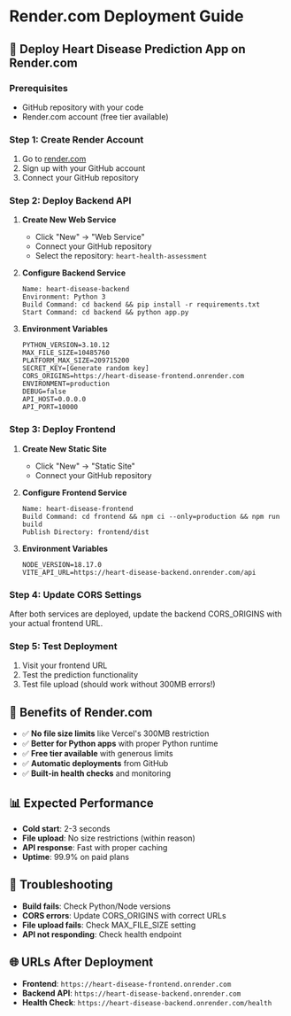 # Render.com Deployment Guide

## 🚀 Deploy Heart Disease Prediction App on Render.com

### Prerequisites
- GitHub repository with your code
- Render.com account (free tier available)

### Step 1: Create Render Account
1. Go to [render.com](https://render.com)
2. Sign up with your GitHub account
3. Connect your GitHub repository

### Step 2: Deploy Backend API
1. **Create New Web Service**
   - Click "New" → "Web Service"
   - Connect your GitHub repository
   - Select the repository: `heart-health-assessment`

2. **Configure Backend Service**
   ```
   Name: heart-disease-backend
   Environment: Python 3
   Build Command: cd backend && pip install -r requirements.txt
   Start Command: cd backend && python app.py
   ```

3. **Environment Variables**
   ```
   PYTHON_VERSION=3.10.12
   MAX_FILE_SIZE=10485760
   PLATFORM_MAX_SIZE=209715200
   SECRET_KEY=[Generate random key]
   CORS_ORIGINS=https://heart-disease-frontend.onrender.com
   ENVIRONMENT=production
   DEBUG=false
   API_HOST=0.0.0.0
   API_PORT=10000
   ```

### Step 3: Deploy Frontend
1. **Create New Static Site**
   - Click "New" → "Static Site"
   - Connect your GitHub repository

2. **Configure Frontend Service**
   ```
   Name: heart-disease-frontend
   Build Command: cd frontend && npm ci --only=production && npm run build
   Publish Directory: frontend/dist
   ```

3. **Environment Variables**
   ```
   NODE_VERSION=18.17.0
   VITE_API_URL=https://heart-disease-backend.onrender.com/api
   ```

### Step 4: Update CORS Settings
After both services are deployed, update the backend CORS_ORIGINS with your actual frontend URL.

### Step 5: Test Deployment
1. Visit your frontend URL
2. Test the prediction functionality
3. Test file upload (should work without 300MB errors!)

## 🎯 Benefits of Render.com
- ✅ **No file size limits** like Vercel's 300MB restriction
- ✅ **Better for Python apps** with proper Python runtime
- ✅ **Free tier available** with generous limits
- ✅ **Automatic deployments** from GitHub
- ✅ **Built-in health checks** and monitoring

## 📊 Expected Performance
- **Cold start**: 2-3 seconds
- **File upload**: No size restrictions (within reason)
- **API response**: Fast with proper caching
- **Uptime**: 99.9% on paid plans

## 🔧 Troubleshooting
- **Build fails**: Check Python/Node versions
- **CORS errors**: Update CORS_ORIGINS with correct URLs
- **File upload fails**: Check MAX_FILE_SIZE setting
- **API not responding**: Check health endpoint

## 🌐 URLs After Deployment
- **Frontend**: `https://heart-disease-frontend.onrender.com`
- **Backend API**: `https://heart-disease-backend.onrender.com`
- **Health Check**: `https://heart-disease-backend.onrender.com/health`
